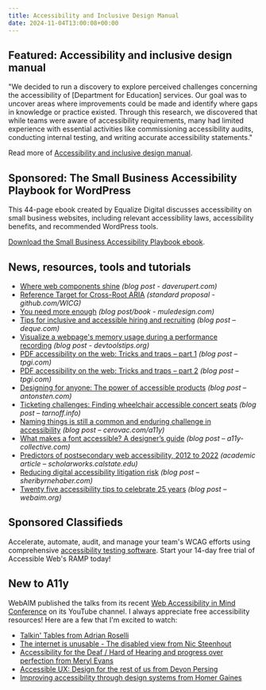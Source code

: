 ```yaml
---
title: Accessibility and Inclusive Design Manual
date: 2024-11-04T13:00:08+00:00
---
```


## Featured: Accessibility and inclusive design manual

"We decided to run a discovery to explore perceived challenges concerning the accessibility of [Department for Education] services. Our goal was to uncover areas where improvements could be made and identify where gaps in knowledge or practice existed. Through this research, we discovered that while teams were aware of accessibility requirements, many had limited experience with essential activities like commissioning accessibility audits, conducting internal testing, and writing accurate accessibility statements."

Read more of [Accessibility and inclusive design manual](https://accessibility.blog.gov.uk/2024/10/29/accessibility-and-inclusive-design-manual-blog/).

## Sponsored: The Small Business Accessibility Playbook for WordPress

This 44-page ebook created by Equalize Digital discusses accessibility on small business websites, including relevant accessibility laws, accessibility benefits, and recommended WordPress tools.

[Download the Small Business Accessibility Playbook ebook](https://equalizedigital.com/the-small-business-accessibility-playbook-for-wordpress/?utm_source=a11yweekly&utm_medium=sponsored).

## News, resources, tools and tutorials

- [Where web components shine](https://daverupert.com/2024/10/super-web-components-sunshine/) *(blog post - daverupert.com)*
- [Reference Target for Cross-Root ARIA](https://github.com/WICG/webcomponents/blob/gh-pages/proposals/reference-target-explainer.md) *(standard proposal - github.com/WICG)*
- [You need more enough](https://www.muledesign.com/blog/you-need-more-enough) *(blog post/book - muledesign.com)*
- [Tips for inclusive and accessible hiring and recruiting](https://www.deque.com/blog/tips-for-inclusive-and-accessible-hiring-and-recruiting/) *(blog post – deque.com)*
- [Visualize a webpage's memory usage during a performance recording](https://devtoolstips.org/tips/en/visualize-memory-usage-during-perf-recording/) *(blog post - devtoolstips.org)*
- [PDF accessibility on the web: Tricks and traps – part 1](https://www.tpgi.com/pdf-accessibility-on-the-web-tricks-and-traps-part-1/) *(blog post – tpgi.com)*
- [PDF accessibility on the web: Tricks and traps – part 2](https://www.tpgi.com/pdf-accessibility-on-the-web-tricks-and-traps-part-2/) *(blog post – tpgi.com)*
- [Designing for anyone: The power of accessible products](https://www.antonsten.com/articles/designing-for-anyone/) *(blog post – antonsten.com)*
- [Ticketing challenges: Finding wheelchair accessible concert seats](https://tarnoff.info/2024/10/24/ticketing-challenges-finding-wheelchair-accessible-concert-seats/) *(blog post – tarnoff.info)*
- [Naming things is still a common and enduring challenge in accessibility](https://cerovac.com/a11y/2024/10/naming-things-is-still-a-common-and-enduring-challenge-in-accessibility/) *(blog post – cerovac.com/a11y)*
- [What makes a font accessible? A designer’s guide](https://www.a11y-collective.com/blog/accessible-fonts/) *(blog post – a11y-collective.com)*
- [Predictors of postsecondary web accessibility, 2012 to 2022](https://scholarworks.calstate.edu/concern/publications/gb19fd48d) *(academic article – scholarworks.calstate.edu)*
- [Reducing digital accessibility litigation risk](https://www.sheribyrnehaber.com/reducing-digital-accessibility-litigation-risk/) *(blog post – sheribyrnehaber.com)*
- [Twenty five accessibility tips to celebrate 25 years](https://webaim.org/blog/25-tips/) *(blog post – webaim.org)*

## Sponsored Classifieds

Accelerate, automate, audit, and manage your team's WCAG efforts using comprehensive [accessibility testing software](http://accessibleweb.com/?utm_source=a11y_weekly&utm_medium=ad&utm_campaign=a11y_top_ad). Start your 14-day free trial of Accessible Web's RAMP today!

## New to A11y

WebAIM published the talks from its recent [Web Accessibility in Mind Conference](https://conference.webaim.org) on its YouTube channel. I always appreciate free accessibility resources! Here are a few that I'm excited to watch:

- [Talkin' Tables from Adrian Roselli](https://www.youtube.com/watch?v=xaIjHF7FHv8)
- [The internet is unusable - The disabled view from Nic Steenhout](https://www.youtube.com/watch?v=naYwty9mMMA)
- [Accessibility for the Deaf / Hard of Hearing and progress over perfection from Meryl Evans](https://www.youtube.com/watch?v=ROFEXy-X-JU)
- [Accessible UX: Design for the rest of us from Devon Persing](https://www.youtube.com/watch?v=15U3sZmXL4I)
- [Improving accessibility through design systems from Homer Gaines](https://www.youtube.com/watch?v=lsl3xMUL-zo)
